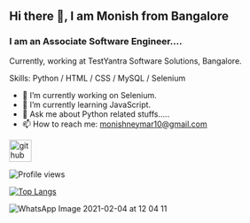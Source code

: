 ## Hi there 👋, I am Monish from Bangalore
### I am an Associate Software Engineer....
Currently, working at TestYantra Software Solutions, Bangalore.

Skills: Python / HTML / CSS / MySQL / Selenium 

- 🔭 I’m currently working on Selenium. 
- 🌱 I’m currently learning JavaScript. 
- 💬 Ask me about Python related stuffs..... 
- 📫 How to reach me: monishneymar10@gmail.com 


[<img src='https://cdn.jsdelivr.net/npm/simple-icons@3.0.1/icons/github.svg' alt='github' height='40'>](https://github.com/monish-mnjds)  

![Profile views](https://gpvc.arturio.dev/monish-mnjds)

[![Top Langs](https://github-readme-stats.vercel.app/api/top-langs/?username=monish-mnjds)](https://github.com/anuraghazra/github-readme-stats)

![WhatsApp Image 2021-02-04 at 12 04 11 ](https://user-images.githubusercontent.com/66905892/106864542-08c14480-66f0-11eb-8ce8-82b22dbd1f23.jpeg)


